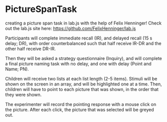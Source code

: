 # PictureSpanTask
creating a picture span task in lab.js with the help of Felix Henninger! Check out the lab.js site here:
https://github.com/FelixHenninger/lab.js


Participants will complete immediate recall (IR), and delayed recall (15 s delay; DR), with order counterbalanced such that half receive IR-DR and the other half receive DR-IR.

Then they will be asked a strategy questionnaire (Inquiry), and will complete a final picture naming task with no delay, and one with delay (Point and Name; PN).

Children will receive two lists at each list length (2-5 items). Stimuli will be shown on the screen in an array, and will be highlighted one at a time. Then, children will have to point to each picture that was shown, in the order that they were shown.

The experimenter will record the pointing response with a mouse click on the picture. After each click, the picture that was selected will be greyed out.
